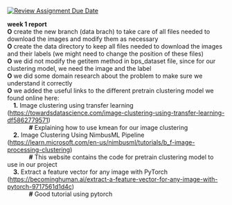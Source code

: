 [![Review Assignment Due Date](https://classroom.github.com/assets/deadline-readme-button-24ddc0f5d75046c5622901739e7c5dd533143b0c8e959d652212380cedb1ea36.svg)](https://classroom.github.com/a/xrP3eqMC)


__week 1 report__ <br>
**O** create the new branch (data brach) to take care of all files needed to download the images and modify them as necessary <br>
**O** create the data directory to keep all files needed to download the images and their labels (we might need to change the position of these files) <br>
**O** we did not modify the getitem method in bps_dataset file, since for our clustering model, we need the image and the label <br>
**O** we did some domain research about the problem to make sure we understand it correctly <br>
**O** we added the useful links to the different pretrain clustering model we found online here: <br>
      &emsp;**1.** Image clustering using transfer learning (https://towardsdatascience.com/image-clustering-using-transfer-learning-df5862779571) <br>
            &emsp; &emsp; &emsp;**#** Explaining how to use kmean for our image clustering <br>
      &emsp;**2.** Image Clustering Using NimbusML Pipeline (https://learn.microsoft.com/en-us/nimbusml/tutorials/b_f-image-processing-clustering) <br>
            &emsp; &emsp; &emsp;**#** This website contains the code for pretrain clustering model to use in our project <br>
      &emsp;**3.** Extract a feature vector for any image with PyTorch (https://becominghuman.ai/extract-a-feature-vector-for-any-image-with-pytorch-9717561d1d4c) <br>
            &emsp; &emsp; &emsp;**#** Good tutorial using pytorch <br>
